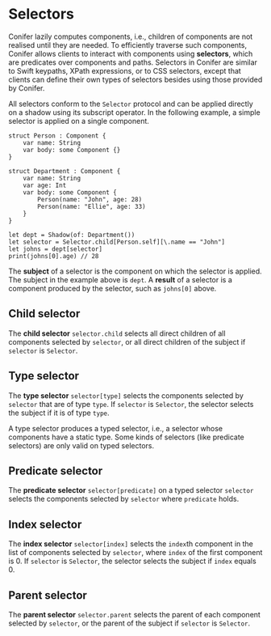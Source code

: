 # Selectors
Conifer lazily computes components, i.e., children of components are not realised until they are needed. To efficiently traverse such components, Conifer allows clients to interact with components using **selectors**, which are predicates over components and paths. Selectors in Conifer are similar to Swift keypaths, XPath expressions, or to CSS selectors, except that clients can define their own types of selectors besides using those provided by Conifer.

All selectors conform to the `Selector` protocol and can be applied directly on a shadow using its subscript operator. In the following example, a simple selector is applied on a single component.

	struct Person : Component {
		var name: String
		var body: some Component {}
	}
	
	struct Department : Component {
		var name: String
		var age: Int
		var body: some Component {
			Person(name: "John", age: 28)
			Person(name: "Ellie", age: 33)
		}
	}
	
	let dept = Shadow(of: Department())
	let selector = Selector.child[Person.self][\.name == "John"]
	let johns = dept[selector]
	print(johns[0].age)	// 28

The **subject** of a selector is the component on which the selector is applied. The subject in the example above is `dept`. A **result** of a selector is a component produced by the selector, such as `johns[0]` above.

## Child selector
The **child selector** `selector.child` selects all direct children of all components selected by `selector`, or all direct children of the subject if `selector` is `Selector`.

## Type selector
The **type selector** `selector[type]` selects the components selected by `selector` that are of type `type`. If `selector` is `Selector`, the selector selects the subject if it is of type `type`.

A type selector produces a typed selector, i.e., a selector whose components have a static type. Some kinds of selectors (like predicate selectors) are only valid on typed selectors.

## Predicate selector
The **predicate selector** `selector[predicate]` on a typed selector `selector` selects the components selected by `selector` where `predicate` holds.

## Index selector
The **index selector** `selector[index]` selects the `index`th component in the list of components selected by `selector`, where `index` of the first component is 0. If `selector` is `Selector`, the selector selects the subject if `index` equals 0.

## Parent selector
The **parent selector** `selector.parent` selects the parent of each component selected by `selector`, or the parent of the subject if `selector` is `Selector`.
